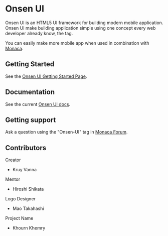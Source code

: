 Onsen UI
===
Onsen UI is an HTML5 UI framework for building modern mobile application.  
Onsen UI make building application simple using one concept every web developer already know, the tag.  

You can easily make more mobile app when used in combination with [Monaca].

## Getting Started
See the [Onsen UI Getting Started Page].

## Documentation
See the current [Onsen UI docs].

## Getting support
Ask a question using the "Onsen-UI" tag in [Monaca Forum].

## Contributors

Creator  
- Kruy Vanna

Mentor  
- Hiroshi Shikata

Logo Designer  
- Mao Takahashi

Project Name  
- Khourn Khemry

[Onsen UI docs]:doc.monaca.mobi/onsen/en
[Monaca Forum]:http://monaca.mobi/forum
[Onsen UI Getting Started Page]:doc.monaca.mobi/onsen/getting_started/en/
[Monaca]:http://monaca.mobi